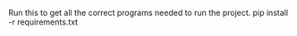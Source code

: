
Run this to get all the correct programs needed to run the project.
pip install -r requirements.txt 